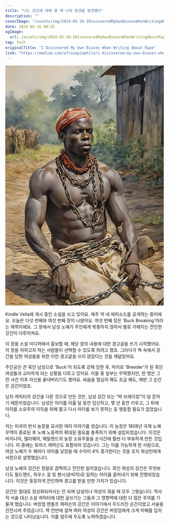 ```yaml
---
title: "나는 강간에 대해 쓸 때 나의 편견을 발견했다"
description: ""
coverImage: "/assets/img/2024-05-16-IDiscoveredMyOwnBiasesWhenWritingAboutRape_0.png"
date: 2024-05-16 00:25
ogImage: 
  url: /assets/img/2024-05-16-IDiscoveredMyOwnBiasesWhenWritingAboutRape_0.png
tag: Tech
originalTitle: "I Discovered My Own Biases When Writing About Rape"
link: "https://medium.com/afrosapiophile/i-discovered-my-own-biases-when-writing-about-rape-8884fb3d93c1"
---
```



<img src="/assets/img/2024-05-16-IDiscoveredMyOwnBiasesWhenWritingAboutRape_0.png" />

Kindle Vella에 게시 중인 소설을 쓰고 있어요. 매주 약 네 에피소드를 공개하는 중이에요. 오늘은 다섯 번째와 여섯 번째 장이 나왔어요. 여섯 번째 장은 'Buck Breaking'이라는 제목이에요. 그 장에서 남성 노예가 주인에게 복종하지 않아서 벌로 가해지는 잔인한 강간이 다루어져요.

이 장을 소셜 미디어에서 홍보할 때, 해당 장의 내용에 대한 경고글을 쓰기 시작했어요. 이 장을 피하고자 하는 사람들이 선택할 수 있도록 하려고 했죠. 그러다가 책 속에서 강간을 당한 여성들을 위한 이런 경고글을 쓰지 않았다는 것을 깨달았어요.

주인공은 큰 흑인 남성으로 'Buck'이 되도록 강제 당한 후, 억지로 'Breeder'가 된 흑인 여성들과 교미하게 되는 상황을 다루고 있어요. 이들 중 일부는 무력했지만, 한 명은 그런 사건 이후 자신을 끝내버리기도 했어요. 싸움을 열심히 해도 조금 해도, 매번 그 순간은 강간이었죠.



남자 캐릭터의 강간을 다른 것으로 만든 것은, 남성 강간 또는 “벅 브레이킹”이 덜 흔하기 때문이었습니다. 남성은 아이를 아홉 달 동안 임신하고, 몇 년 동안 키우고, 그 뒤에 아이를 소유주의 이득을 위해 팔고 다시 아이를 보기 못하는 등 행동할 필요가 없었습니다.

저는 미국의 번식 농장을 묘사한 여러 이야기를 썼습니다. 이 농장은 1808년 국제 노예 무역이 종료된 후 노예 노동력의 확대된 필요를 충족하기 위해 설립되었습니다. 이것은 버지니아, 델라웨어, 메릴랜드의 농장 소유주들을 순식간에 훨씬 더 부유하게 만든 것입니다. 이 중에는 토마스 제퍼슨도 포함되어 있습니다. 그는 이를 가능하게 한 사람으로, 여성 노예가 두 해마다 아이를 낳았을 때 수익이 4% 증가한다는 것을 조지 워싱턴에게 서한으로 설명했습니다.

남성 노예의 강간은 정말로 끔찍하고 잔인한 일이었습니다. 흑인 여성의 강간은 무엇보다도 필드핸드, 하우스 걸 및 팬시(윤띠작)로 일하는 아이를 끌어내기 위해 진행되었습니다. 이것은 동등하게 잔인하며 경고를 받을 만한 가치가 있습니다.

강간은 절대로 정상화되어서는 안 되며 남성이나 여성이 겪을 때 모두 그렇습니다. 역사적 서술 대신 소설 캐릭터에 대한 글쓰기는 그들과 그 영향력에 대한 더 많은 주의를 기울게 했습니다. 버킹엄 랜돌프 제퍼슨의 강간은 이야기에서 두드러진 순간이었고 서술을 진전시켜 주었습니다. 책 전반에 걸쳐 여러 여성의 강간은 버킹엄에게 크게 피해를 입히는 것으로 나타났습니다. 이를 염두에 두도록 노력하겠습니다.